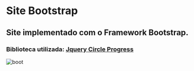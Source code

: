 # Site Bootstrap
## Site implementado com o Framework Bootstrap.
### Biblioteca utilizada:  [Jquery Circle Progress](https://github.com/kottenator/jquery-circle-progress)

![boot](https://user-images.githubusercontent.com/21013545/29227836-ddb39be0-7ead-11e7-9564-5952af196122.PNG)
